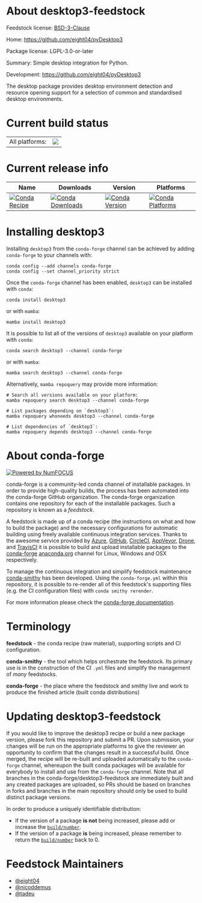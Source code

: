 About desktop3-feedstock
========================

Feedstock license: [BSD-3-Clause](https://github.com/conda-forge/desktop3-feedstock/blob/main/LICENSE.txt)

Home: https://github.com/eight04/pyDesktop3

Package license: LGPL-3.0-or-later

Summary: Simple desktop integration for Python.

Development: https://github.com/eight04/pyDesktop3

The desktop package provides desktop environment detection and
resource opening support for a selection of common and standardised
desktop environments.


Current build status
====================


<table><tr><td>All platforms:</td>
    <td>
      <a href="https://dev.azure.com/conda-forge/feedstock-builds/_build/latest?definitionId=230&branchName=main">
        <img src="https://dev.azure.com/conda-forge/feedstock-builds/_apis/build/status/desktop3-feedstock?branchName=main">
      </a>
    </td>
  </tr>
</table>

Current release info
====================

| Name | Downloads | Version | Platforms |
| --- | --- | --- | --- |
| [![Conda Recipe](https://img.shields.io/badge/recipe-desktop3-green.svg)](https://anaconda.org/conda-forge/desktop3) | [![Conda Downloads](https://img.shields.io/conda/dn/conda-forge/desktop3.svg)](https://anaconda.org/conda-forge/desktop3) | [![Conda Version](https://img.shields.io/conda/vn/conda-forge/desktop3.svg)](https://anaconda.org/conda-forge/desktop3) | [![Conda Platforms](https://img.shields.io/conda/pn/conda-forge/desktop3.svg)](https://anaconda.org/conda-forge/desktop3) |

Installing desktop3
===================

Installing `desktop3` from the `conda-forge` channel can be achieved by adding `conda-forge` to your channels with:

```
conda config --add channels conda-forge
conda config --set channel_priority strict
```

Once the `conda-forge` channel has been enabled, `desktop3` can be installed with `conda`:

```
conda install desktop3
```

or with `mamba`:

```
mamba install desktop3
```

It is possible to list all of the versions of `desktop3` available on your platform with `conda`:

```
conda search desktop3 --channel conda-forge
```

or with `mamba`:

```
mamba search desktop3 --channel conda-forge
```

Alternatively, `mamba repoquery` may provide more information:

```
# Search all versions available on your platform:
mamba repoquery search desktop3 --channel conda-forge

# List packages depending on `desktop3`:
mamba repoquery whoneeds desktop3 --channel conda-forge

# List dependencies of `desktop3`:
mamba repoquery depends desktop3 --channel conda-forge
```


About conda-forge
=================

[![Powered by
NumFOCUS](https://img.shields.io/badge/powered%20by-NumFOCUS-orange.svg?style=flat&colorA=E1523D&colorB=007D8A)](https://numfocus.org)

conda-forge is a community-led conda channel of installable packages.
In order to provide high-quality builds, the process has been automated into the
conda-forge GitHub organization. The conda-forge organization contains one repository
for each of the installable packages. Such a repository is known as a *feedstock*.

A feedstock is made up of a conda recipe (the instructions on what and how to build
the package) and the necessary configurations for automatic building using freely
available continuous integration services. Thanks to the awesome service provided by
[Azure](https://azure.microsoft.com/en-us/services/devops/), [GitHub](https://github.com/),
[CircleCI](https://circleci.com/), [AppVeyor](https://www.appveyor.com/),
[Drone](https://cloud.drone.io/welcome), and [TravisCI](https://travis-ci.com/)
it is possible to build and upload installable packages to the
[conda-forge](https://anaconda.org/conda-forge) [anaconda.org](https://anaconda.org/)
channel for Linux, Windows and OSX respectively.

To manage the continuous integration and simplify feedstock maintenance
[conda-smithy](https://github.com/conda-forge/conda-smithy) has been developed.
Using the ``conda-forge.yml`` within this repository, it is possible to re-render all of
this feedstock's supporting files (e.g. the CI configuration files) with ``conda smithy rerender``.

For more information please check the [conda-forge documentation](https://conda-forge.org/docs/).

Terminology
===========

**feedstock** - the conda recipe (raw material), supporting scripts and CI configuration.

**conda-smithy** - the tool which helps orchestrate the feedstock.
                   Its primary use is in the construction of the CI ``.yml`` files
                   and simplify the management of *many* feedstocks.

**conda-forge** - the place where the feedstock and smithy live and work to
                  produce the finished article (built conda distributions)


Updating desktop3-feedstock
===========================

If you would like to improve the desktop3 recipe or build a new
package version, please fork this repository and submit a PR. Upon submission,
your changes will be run on the appropriate platforms to give the reviewer an
opportunity to confirm that the changes result in a successful build. Once
merged, the recipe will be re-built and uploaded automatically to the
`conda-forge` channel, whereupon the built conda packages will be available for
everybody to install and use from the `conda-forge` channel.
Note that all branches in the conda-forge/desktop3-feedstock are
immediately built and any created packages are uploaded, so PRs should be based
on branches in forks and branches in the main repository should only be used to
build distinct package versions.

In order to produce a uniquely identifiable distribution:
 * If the version of a package **is not** being increased, please add or increase
   the [``build/number``](https://docs.conda.io/projects/conda-build/en/latest/resources/define-metadata.html#build-number-and-string).
 * If the version of a package **is** being increased, please remember to return
   the [``build/number``](https://docs.conda.io/projects/conda-build/en/latest/resources/define-metadata.html#build-number-and-string)
   back to 0.

Feedstock Maintainers
=====================

* [@eight04](https://github.com/eight04/)
* [@nicoddemus](https://github.com/nicoddemus/)
* [@tadeu](https://github.com/tadeu/)

